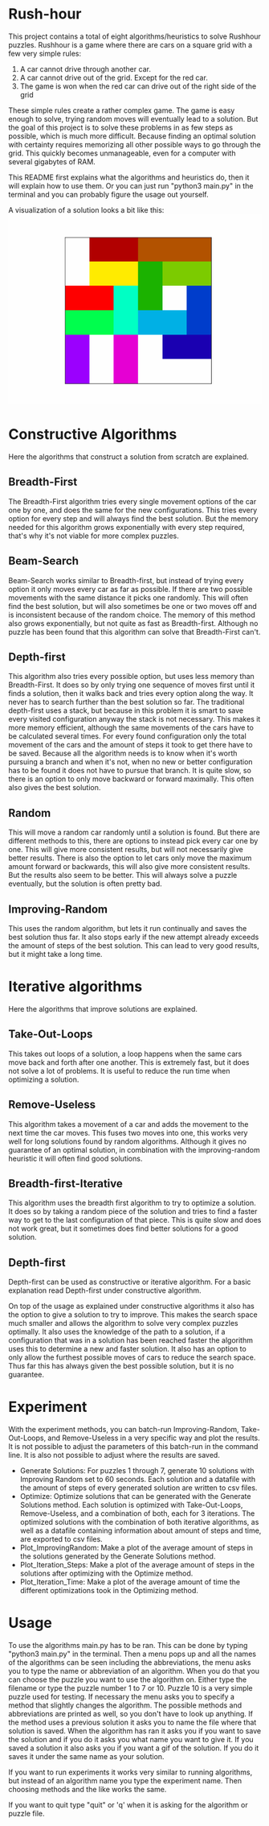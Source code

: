 # Rush-hour
This project contains a total of eight algorithms/heuristics to solve Rushhour puzzles. Rushhour is a game where there are cars on a square grid with a few very simple rules:
1. A car cannot drive through another car.
2. A car cannot drive out of the grid. Except for the red car.
3. The game is won when the red car can drive out of the right side of the grid

These simple rules create a rather complex game. The game is easy enough to solve, trying random moves will eventually lead to a solution. But the goal of this project is to solve these problems in as few steps as possible, which is much more difficult. Because finding an optimal solution with certainty requires memorizing all other possible ways to go through the grid. This quickly becomes unmanageable, even for a computer with several gigabytes of RAM.

This README first explains what the algorithms and heuristics do, then it will explain how to use them. Or you can just run "python3 main.py" in the terminal and you can probably figure the usage out yourself. 

A visualization of a solution looks a bit like this:
![Animated 6 by 6 grid on which colored blocks are visible that represent cars. With each frame, one car moves. At the end, the red car, which is horizontal, drives all the way to the right. The puzzle is solved.](data/Rushhour6x6_1_solution.gif)

# Constructive Algorithms
Here the algorithms that construct a solution from scratch are explained.

## Breadth-First
The Breadth-First algorithm tries every single movement options of the car one by one, and does the same for the new configurations. This tries every option for every step and will always find the best solution. But the memory needed for this algorithm grows exponentially with every step required, that's why it's not viable for more complex puzzles.

## Beam-Search
Beam-Search works similar to Breadth-first, but instead of trying every option it only moves every car as far as possible. If there are two possible movements with the same distance it picks one randomly. This will often find the best solution, but will also sometimes be one or two moves off and is inconsistent because of the random choice. The memory of this method also grows exponentially, but not quite as fast as Breadth-first. Although no puzzle has been found that this algorithm can solve that Breadth-First can't.

## Depth-first
This algorithm also tries every possible option, but uses less memory than Breadth-First. It does so by only trying one sequence of moves first until it finds a solution, then it walks back and tries every option along the way. It never has to search further than the best solution so far. The traditional depth-first uses a stack, but because in this problem it is smart to save every visited configuration anyway the stack is not necessary. This makes it more memory efficient, although the same movements of the cars have to be calculated several times. For every found configuration only the total movement of the cars and the amount of steps it took to get there have to be saved. Because all the algorithm needs is to know when it's worth pursuing a branch and when it's not, when no new or better configuration has to be found it does not have to pursue that branch. It is quite slow, so there is an option to only move backward or forward maximally. This often also gives the best solution.

## Random
This will move a random car randomly until a solution is found. But there are different methods to this, there are options to instead pick every car one by one. This will give more consistent results, but will not necessarily give better results. There is also the option to let cars only move the maximum amount forward or backwards, this will also give more consistent results. But the results also seem to be better. This will always solve a puzzle eventually, but the solution is often pretty bad.

## Improving-Random
This uses the random algorithm, but lets it run continually and saves the best solution thus far. It also stops early if the new attempt already exceeds the amount of steps of the best solution. This can lead to very good results, but it might take a long time.

# Iterative algorithms
Here the algorithms that improve solutions are explained.

## Take-Out-Loops
This takes out loops of a solution, a loop happens when the same cars move back and forth after one another. This is extremely fast, but it does not solve a lot of problems. It is useful to reduce the run time when optimizing a solution.

## Remove-Useless
This algorithm takes a movement of a car and adds the movement to the next time the car moves. This fuses two moves into one, this works very well for long solutions found by random algorithms. Although it gives no guarantee of an optimal solution, in combination with the improving-random heuristic it will often find good solutions.

## Breadth-first-Iterative
This algorithm uses the breadth first algorithm to try to optimize a solution. It does so by taking a random piece of the solution and tries to find a faster way to get to the last configuration of that piece. This is quite slow and does not work great, but it sometimes does find better solutions for a good solution.

## Depth-first
Depth-first can be used as constructive or iterative algorithm. For a basic explanation read Depth-first under constructive algorithm.

On top of the usage as explained under constructive algorithms it also has the option to give a solution to try to improve. This makes the search space much smaller and allows the algorithm to solve very complex puzzles optimally. It also uses the knowledge of the path to a solution, if a configuration that was in a solution has been reached faster the algorithm uses this to determine a new and faster solution.  It also has an option to only allow the furthest possible moves of cars to reduce the search space. Thus far this has always given the best possible solution, but it is no guarantee.

# Experiment
With the experiment methods, you can batch-run Improving-Random, Take-Out-Loops, and Remove-Useless in a very specific way and plot the results. It is not possible to adjust the parameters of this batch-run in the command line. It is also not possible to adjust where the results are saved. 
- Generate Solutions: For puzzles 1 through 7, generate 10 solutions with Improving Random set to 60 seconds. Each solution and a datafile with the amount of steps of every generated solution are written to csv files.
- Optimize: Optimize solutions that can be generated with the Generate Solutions method. Each solution is optimized with Take-Out-Loops, Remove-Useless, and a combination of both, each for 3 iterations. The optimized solutions with the combination of both iterative algorithms, as well as a datafile containing information about amount of steps and time, are exported to csv files.
- Plot_ImprovingRandom: Make a plot of the average amount of steps in the solutions generated by the Generate Solutions method.
- Plot_Iteration_Steps: Make a plot of the average amount of steps in the solutions after optimizing with the Optimize method.
- Plot_Iteration_Time: Make a plot of the average amount of time the different optimizations took in the Optimizing method.

# Usage
To use the algorithms main.py has to be ran. This can be done by typing "python3 main.py" in the terminal. Then a menu pops up and all the names of the algorithms can be seen including the abbreviations, the menu asks you to type the name or abbreviation of an algorithm. When you do that you can choose the puzzle you want to use the algorithm on. Either type the filename or type the puzzle number 1 to 7 or 10. Puzzle 10 is a very simple puzzle used for testing. If necessary the menu asks you to specify a method that slightly changes the algorithm. The possible methods and abbreviations are printed as well, so you don't have to look up anything. If the method uses a previous solution it asks you to name the file where that solution is saved. When the algorithm has ran it asks you if you want to save the solution and if you do it asks you what name you want to give it. If you saved a solution it also asks you if you want a gif of the solution. If you do it saves it under the same name as your solution.

If you want to run experiments it works very similar to running algorithms, but instead of an algorithm name you type the experiment name. Then choosing methods and the like works the same.

If you want to quit type "quit" or 'q' when it is asking for the algorithm or puzzle file.
